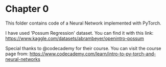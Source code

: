 # Chapter 0
This folder contains code of a Neural Network implemented with PyTorch.

I have used 'Possum Regression' dataset. You can find it with this link: https://www.kaggle.com/datasets/abrambeyer/openintro-possum

Special thanks to @codecademy for their course. You can visit the course page from: https://www.codecademy.com/learn/intro-to-py-torch-and-neural-networks